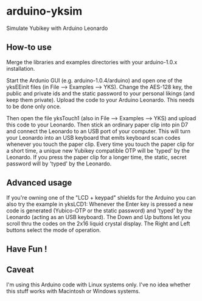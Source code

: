 arduino-yksim
=============

Simulate Yubikey with Arduino Leonardo


How-to use
----------

Merge the libraries and examples directories with your arduino-1.0.x installation.

Start the Ardunio GUI (e.g. arduino-1.0.4/arduino) and open one of the yksEEinit files (in File --> Examples --> YKS).
Change the AES-128 key, the public and private ids and the static password to your personal likings (and keep them private).
Upload the code to your Arduino Leonardo. This needs to be done only once.

Then open the file yksTouch1 (also in File --> Examples --> YKS) and upload this code to your Leonardo.
Then stick an ordinary paper clip into pin D7 and connect the Leonardo to an USB port of your computer.
This will turn your Leonardo into an USB keyboard that emits keyboard scan codes whenever you touch the paper clip.
Every time you touch the paper clip for a short time, a unique new Yubikey compatible OTP will be 'typed' by the Leonardo.
If you press the paper clip for a longer time, the static, secret password will by 'typed' by the Leonardo.


Advanced usage
--------------

If you're owning one of the "LCD + keypad" shields for the Arduino you can also try the example in yksLCD1:
Whenever the Enter key is pressed a new code is generated (Yubico-OTP or the static password)
and 'typed' by the Leonardo (acting as an USB keyboard).
The Down and Up buttons let you scroll thru the codes on the 2x16 liquid crystal display.
The Right and Left buttons select the mode of operation.


Have Fun !
----------


Caveat
------

I'm using this Arduino code with Linux systems only. 
I've no idea whether this stuff works with Macintosh or Windows systems.
